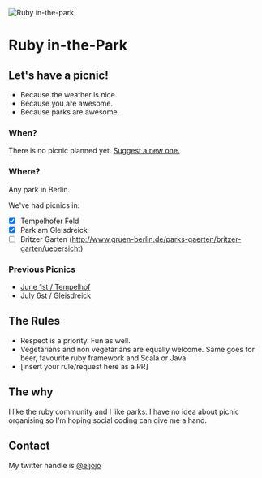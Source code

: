 ![Ruby in-the-park](https://raw.githubusercontent.com/ruby-in-the-park/ruby-in-the-park/master/logo.png?ab2bf9ccd67ec744296d8a0ce66c62ac376f4e14)

Ruby in-the-Park
================

## Let's have a picnic!
- Because the weather is nice.
- Because you are awesome.
- Because parks are awesome.

### When?
There is no picnic planned yet. [Suggest a new one.](https://github.com/ruby-in-the-park/ruby-in-the-park/issues/new)

### Where?
Any park in Berlin.

We've had picnics in:

- [x] Tempelhofer Feld
- [x] Park am Gleisdreick
- [ ] Britzer Garten (http://www.gruen-berlin.de/parks-gaerten/britzer-garten/uebersicht)

### Previous Picnics

- [June 1st / Tempelhof](https://github.com/ruby-in-the-park/ruby-in-the-park/issues/4)
- [July 6st / Gleisdreick](https://github.com/ruby-in-the-park/ruby-in-the-park/issues/7)

## The Rules
- Respect is a priority. Fun as well.
- Vegetarians and non vegetarians are equally welcome. Same goes for beer, favourite ruby framework and Scala or Java.
- [insert your rule/request here as a PR]

## The why
I like the ruby community and I like parks. I have no idea about picnic organising so I'm hoping social coding can give me a hand.

## Contact
My twitter handle is [@eljojo](http://twitter.com/eljojo)
